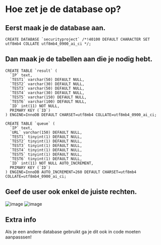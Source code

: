 # Hoe zet je de database op?
## Eerst maak je de database aan.
```
CREATE DATABASE `securityproject` /*!40100 DEFAULT CHARACTER SET utf8mb4 COLLATE utf8mb4_0900_ai_ci */;
```
## Dan maak je de tabellen aan die je nodig hebt.
```
CREATE TABLE `result` (
  `IP` text,
  `TEST1` varchar(50) DEFAULT NULL,
  `TEST2` varchar(30) DEFAULT NULL,
  `TEST3` varchar(50) DEFAULT NULL,
  `TEST4` varchar(30) DEFAULT NULL,
  `TEST5` varchar(150) DEFAULT NULL,
  `TEST6` varchar(100) DEFAULT NULL,
  `ID` int(11) NOT NULL,
  PRIMARY KEY (`ID`)
) ENGINE=InnoDB DEFAULT CHARSET=utf8mb4 COLLATE=utf8mb4_0900_ai_ci;
```

```
CREATE TABLE `queue` (
  `IP` text,
  `URL` varchar(150) DEFAULT NULL,
  `TEST1` tinyint(1) DEFAULT NULL,
  `TEST2` tinyint(1) DEFAULT NULL,
  `TEST3` tinyint(1) DEFAULT NULL,
  `TEST4` tinyint(1) DEFAULT NULL,
  `TEST5` tinyint(1) DEFAULT NULL,
  `TEST6` tinyint(1) DEFAULT NULL,
  `ID` int(11) NOT NULL AUTO_INCREMENT,
  PRIMARY KEY (`ID`)
) ENGINE=InnoDB AUTO_INCREMENT=260 DEFAULT CHARSET=utf8mb4 COLLATE=utf8mb4_0900_ai_ci;
```
## Geef de user ook enkel de juiste rechten.
![image](https://user-images.githubusercontent.com/78704181/171838550-b1d43932-08be-4817-a3dd-0d956dcfc9ed.png)
![image](https://user-images.githubusercontent.com/78704181/172047493-5d73d0d4-2ae3-443d-9853-96f77dde7703.png)
## Extra info
Als je een andere database gebruikt ga je dit ook in code moeten aanpasssen!
